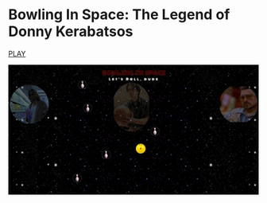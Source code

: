# Bowling In Space: The Legend of Donny Kerabatsos

[PLAY](http://www.bowlinginspace.site/)

![picture](https://github.com/ptascio/lebowski-bowling/blob/master/promo.jpg)
